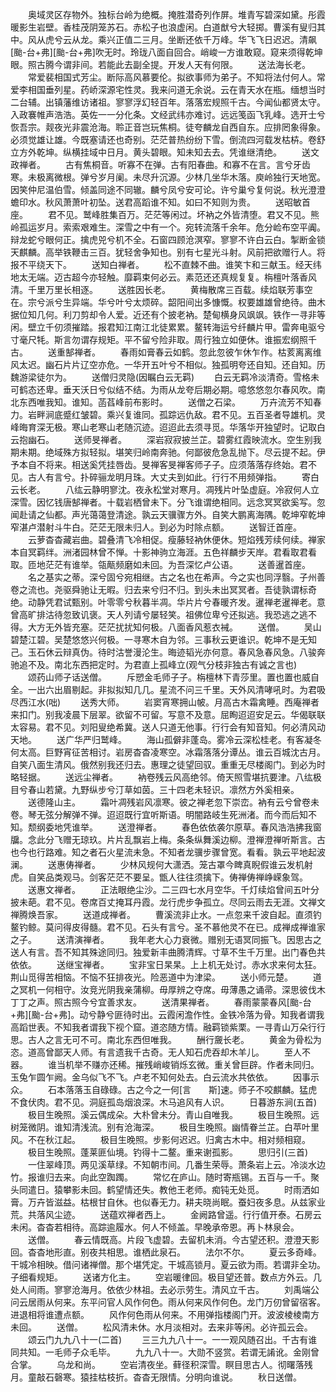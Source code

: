<!-- { "loadSidebar": true } -->
　　奥域灵区存物外。独标台岭为绝概。掩胜潜奇列作屏。堆青写碧深如黛。彤霞暖影生岩壁。香桂茂阴笼苏石。赤松子也浪虚闲。白道猷兮大轻掷。曹溪有叟归其中。风从虎兮云从龙。乘兴正值二三月。坐断还依千万峰。华飞飞日迟迟。清飙[颱-台+弗][颱-台+弗]吹无时。玲珑八面自回合。峭峻一方谁敢窥。窥来须得乾坤眼。照古腾今谓非间。若能此去副全提。开发人天有何限。
　　送法海长老。
　　常爱裴相国式芳尘。断际高风慕要伦。拟欲事师为弟子。不知将法付何人。常爱李相国垂列星。药峤深源宅性灵。我来问道无余说。云在青天水在瓶。缅想当时二台辅。出镇藩维访诸祖。寥寥浮幻轻百年。落落宏规照千古。今闻仙都贤太守。入政褰帷声浩浩。英佐一一分化条。文经武纬亦难讨。远远笺函飞乳峰。选开士兮恢吾宗。觌夜光非震沧海。聆正音岂玩焦桐。徒夸麟龙自西自东。应排罔象得象。必须觉雄让雄。今既塞请还也奇别。茫茫普热纷纷下雪。倒流四河载发枯枿。卷舒立方外乾坤。纵横挂域中日月。黄头碧眼。知未知去去。凭谁继清绝。
　　送文政禅者。
　　古有焦桐音。听寡不在弹。古有阳春曲。和寡不在言。言兮牙齿寒。未极离微根。弹兮岁月阑。未尽升沉源。少林几坐华木落。庾岭独行天地宽。因笑仲尼温伯雪。倾盖同途不同辙。麟兮凤兮安可论。许兮巢兮复何说。秋光澄澄蟾印水。秋风萧萧叶初坠。送君高蹈谁不知。如曰不知则为贵。
　　送昭敏首座。
　　君不见。鹫峰胜集百万。茫茫等闲过。坏衲之外皆清堕。君又不见。熊岭孤运岁月。索索艰难生。深雪之中有一个。宛转流落千余年。危分崄布空平阗。辩龙蛇兮眼何正。擒虎兕兮机不全。石窗四顾沧溟窄。寥寥不许白云白。掣断金锁天麒麟。高举铁鞭击三百。犹轻舍争知也。别有七星光斗射。风前把欲赠行人。将报不平绕天下。
　　送知白禅者。
　　松不直棘不曲。谁笑卞和三献玉。经天纬地太无端。迈古超今亦轻触。靡羁束何必云。素范还还真规复复。栴檀叶落香风清。千里万里长相逐。
　　送胜因长老。
　　黄梅散席三百载。续焰联芳事空在。宗兮派兮生异端。华兮叶兮太烦碎。韶阳间出多慷慨。权要雄雄曾绝待。曲木据位知几何。利刀剪却令人爱。近还有个披老衲。楚甸横身风飒飒。铁作一寻非等闲。壁立千仞须摧踏。报君知江南江北徒累累。鳌转海运兮纤麟片甲。雷奔电驱兮寸毫尺牦。斯言勿谓存规矩。平不留兮险非取。周行独立如便休。谁振宏纲照千古。
　　送重郜禅者。
　　春雨如膏春云如鹤。忽此忽彼乍休乍作。枯荄离离维风太迟。幽石片片辽空亦危。一华开五叶兮不相似。独孤明夸还自知。还自知。历魏游梁徒尔为。
　　送僧归灵隐(因瞩白云无羁)
　　白云无羁冷淡清奇。雪格未可鹤态还卑。垂天沃日兮似结不结。为雨从龙夸后期必期。噫悠悠忽尔春风吹。南北东西唯我知。谁知。菡萏峰前布影时。
　　送僧之石梁。
　　万卉流芳不知春力。岩畔涧底蹙红皱碧。乘兴复谁同。孤踪远仇敌。君不见。五百圣者导雄机。灵峰晦育深无极。寒山老寒山老随沉迹。迢迢此去须寻觅。华落华开独望时。记取白云抱幽石。
　　送师旻禅者。
　　深岩寂寂披兰芷。碧雾红霞映流水。空生别我期未期。绝域殊方拟轻拟。堪笑归岭南奔驰。何鄙彼危急乱抛下。尽云提不起。伊予本自不将来。相送奚凭挂唇齿。旻禅客旻禅客师子子。应须落落存终始。君不见。古人有言兮。扑碎骊龙明月珠。大丈夫到如此。行行不用频弹指。
　　寄白云长老。
　　八纮云静明寥沈。夜永松堂对寒月。凋残片叶坠虚庭。冷寂何人立深雪。因忆钱唐郜禅者。十载岩栖曾未下。分飞谁谓绝相同。远念冥冥欲奚写。忽闻赴请之仙都。声光蔼蔼登清途。孰云天骥骤方外。自笑大鹏离海隅。乾坤窄乾坤窄湛卢潜射斗牛白。茫茫无限未归人。到必为时除点额。
　　送智迁首座。
　　云萝杳杳藏岩曲。碧叠清飞冷相促。瘦藤轻衲休便休。短焰残芳续何续。禅家本自冥羁绊。洲渚园林曾不惮。十影神驹立海涯。五色祥麟步天岸。君看取君看取。匝地茫茫有谁举。瓴甋频磨如未回。为吾深忆卢公语。
　　送善暹首座。
　　名之基实之蒂。深兮固兮宛相继。古之名也在希声。今之实也同浮翳。子州善卷之流也。尧驱舜驰让无暇。归去来兮归不归。到头未出冥冥者。吾徒孰谓标奇绝。动静凭君试甄别。叶零零兮秋暮半凋。华片片兮春暖齐发。暹禅老暹禅老。意曾高旷排沽待忽致讥褒。天人列请兮屡轻笑。祖佛位卑兮还拟逃。我恐逃之逃不得。大方无外皆充塞。茫茫扰扰知何极。八面香风惹衣裓。
　　送僧。
　　吴山碧楚江碧。吴楚悠悠兴何极。一寻寒木自为邻。三事秋云更谁识。乾坤不是无知己。玉石休云辩真伪。待时沽誉漫沦生。晦迹韬光亦何意。春风急春风急。八骏奔驰追不及。南北东西把定时。为君直上孤峰立(观气分枝非独古有诚之言也)
　　颂药山师子话送僧。
　　斥愬金毛师子子。栴檀林下青莎里。置也置也威自全。一出六出眉剔起。非拟拟知几几。星流不问三千里。天外风清哮吼时。为君吸尽西江水(咄)
　　送秀大师。
　　岩窦宵寒拥山帔。月高古木霜禽睡。西庵禅者来扣门。别我凌晨下层翠。欲留不可留。写意不及意。屈眴迢迢安足云。华偈联联太容易。君不见。刘阳叟绝希冀。送人只道无他事。行行会有知音知。何必清风动天地。
　　送广华严归鹫峰。
　　海山孤僻非蓬岛。雾冷云深松桂老。有客凝冬何太高。巨野宵征苦相讨。岩房杳杳凌寒空。冰霜落落分谭丛。谁云百城沈古月。自笑八面生清风。俄然别我还归去。惠理之徒望回驭。重重无尽楼阁门。到必为时略轻据。
　　送远尘禅者。
　　衲卷残云风高绝邻。倚天照雪堪抗要津。八纮极目兮春山若黛。九野纵步兮汀草如茵。三十四老未轻识。凛然方外奚相亲。
　　送德隆山主。
　　霜叶凋残岩风凛寒。彼之禅老忽下崇峦。衲有云兮曾卷未卷。琴无弦分解弹不弹。迢迢既行宜听斯语。明闇路岐生死洲渚。而今而后知不知。颓纲委地凭谁举。
　　送澄禅者。
　　春色依依袭尔原草。春风浩浩拂我窗牖。念此分飞赠无琼玖。片片乱飘岩上梅。条条纵舞溪边柳。澄禅澄禅听斯言。古也今也行路难。知之者石火星流未急。不知者龙骥步骤曾宽。看看。孰云平地起波澜。
　　送惠俦禅者。
　　少林风规何大潇洒。笼古罩今睥真睨假谁云发机射虎。自笑品类观马。剑客茫茫不要呈。甑人往往须擒下。俦禅俦禅峥嵘象驾。
　　送惠文禅者。
　　正法眼绝尘沙。二三四七水月空华。千灯续焰曾间五叶分披未葩。君不见。卷席百丈掩耳丹霞。龙行虎步争孤立。尽同云雨去无涯。文禅文禅腾焕吾家。
　　送道成禅者。
　　曹溪流非止水。一点忽来千波自起。直须钓鳌钓鲸。莫问得皮得髓。君不见。石头有言兮。圣不慕他灵不在已。成禅成禅谁家之子。
　　送清演禅者。
　　我年老大心力衰微。赠别无语冥同振飞。因思古之送人有言。吾不知其殊途同归。独爱新丰曲腾清辉。寸草不生千万里。出门春色共依依。
　　送继宝禅者。
　　宝非宝日杲杲。上上机无处讨。赤水求来何太狂。荆山觅得苦相恼。不恼不狂排夜光。险恶道中为津梁。
　　送小师元楚。
　　道之冥机一何相守。汝竞光阴我亲蒲柳。毋厚辨之夺席。毋薄愚之诵帚。深思彼伐木丁丁之声。照古照今兮宜善求友。
　　送清果禅者。
　　春雨蒙蒙春风[颱-台+弗][颱-台+弗]。动兮静兮匪待时出。云霞闲澹作性。金铁冷落为骨。知我者谓我高蹈世表。不知我者谓我下视个窟。道恣随方情。融羁锁紫栗。一寻青山万朵行行思。古人之言无可不可。南北东西但唯我。
　　酬行奯长老。
　　黄金为骨松为恣。道高曾鄙天人师。有言遗我千古奇。无人知石虎吞却木羊儿。
　　至人不器。
　　谁当机举不赚亦还稀。摧残峭峻销烁玄微。重关曾巨辟。作者未同归。玉兔乍圆乍阙。金乌似飞不飞。卢老不知何处去。白云流水共依依。
　　因事示众。
　　石本落落玉自碌碌。古之今之一何[言　　斯]速。师子不咬麒麟。猛虎不食伏肉。君不见。洞庭孤岛烟浪深。木马追风有人识。
　　日暮游东涧(五首)
　　极目生晚照。溪云偶成朵。大朴曾未分。青山自唯我。
　　极目生晚照。远树笼微阴。谁知清浅流。别有沧海深。
　　极目生晚照。幽情眷兰芷。白苹叶里风。不在秋江起。
　　极目生晚照。步影何迟迟。归禽古木中。相对频相窥。
　　极目生晚照。蓬莱匪仙境。钓得十二鳌。重来谢孤影。
　　思归引(三首)
　　一住翠峰顶。两见溪草绿。不知朝市间。几番生荣辱。萧条岩上云。冷淡水边竹。报谁归去来。向此空踟躅。
　　常忆在庐山。随时寄瓶锡。五百与一千。聚头同遣日。猿攀影未回。鹤望情还失。教他王老师。痴钝无处觅。
　　时雨洒如膏。万卉皆滋益。枯根甘自休。也似春无力。耕夫晓尚眠。蚕妇夜多息。从兹家业荒。共落风尘迹。
　　送蕴欢禅者西上。
　　金阙路曾遥。行行值开泰。石房云未闲。杳杳若相待。高踪逾履水。何人不倾盖。早晚承帝恩。再卜林泉会。
　　送僧。
　　春云情既高。片段飞虚碧。去留机未消。今古望还积。澄澄天影回。杳杳地形直。别夜共相思。谁栖此泉石。
　　法尔不尔。
　　夏云多奇峰。干城冷相映。借问诸禅僧。那个堪凭定。干城高锁月。夏云欲为雨。若谓非全功。子细看规矩。
　　送诸方化主。
　　空岩暖律回。极目望还普。数点方外云。几处人间雨。寥寥沧海月。依依少林祖。去必示劳生。清风立千古。
　　刘禹端公问云居雨从何来。东平问官人风作何色。雨从何来风作何色。龙门万仞曾留宿客。进退相将谁遭点额。
　　风作何色雨从何来。不用弹指楼阁门开。波波棱棱南方未回。
　　送僧。
　　松风清未休。水月淡相对。去来非等闲。必许孤云会。
　　颂云门九九八十一(二首)
　　三三九九八十一。一一观风随召出。千古有谁同共知。一毛师子众毛毕。
　　九九八十一。大勋不竖赏。若谓无誵讹。金刚曾合掌。
　　乌龙和尚。
　　空岩清夜坐。藓径积深雪。瞑目思古人。彻曙落残月。童敲石磬寒。猿挂枯枝折。杳杳无限情。分明向谁说。
　　秋日送僧。
